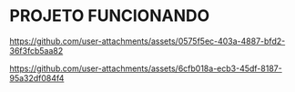 # PROJETO FUNCIONANDO

https://github.com/user-attachments/assets/0575f5ec-403a-4887-bfd2-36f3fcb5aa82

https://github.com/user-attachments/assets/6cfb018a-ecb3-45df-8187-95a32df084f4

